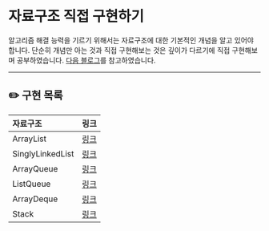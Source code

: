 # 자료구조 직접 구현하기
알고리즘 해결 능력을 기르기 위해서는 자료구조에 대한 기본적인 개념을 알고 있어야 합니다. 단순히 개념만 아는 것과 직접 구현해보는 것은 깊이가 다르기에 직접 구현해보며 공부하였습니다.
[다음 블로그](https://st-lab.tistory.com/category/자료구조)를 참고하였습니다.

---

## ✏️ 구현 목록

자료구조 | 링크
:-- | :--:
ArrayList | [링크](https://github.com/Jihyun3478/DataStructure/blob/main/Study/src/List_ArrayList/ArrayList.java)
SinglyLinkedList | [링크](https://github.com/Jihyun3478/DataStructure/blob/main/Study/src/List_SinglyLinkedList/SLinkedList.java)
ArrayQueue | [링크](https://github.com/Jihyun3478/DataStructure/blob/main/Study/src/Queue_ArrayQueue/ArrayQueue.java)
ListQueue | [링크](https://github.com/Jihyun3478/DataStructure/blob/main/Study/src/Queue_ListQueue/LinkedListQueue.java)
ArrayDeque | [링크](https://github.com/Jihyun3478/DataStructure/blob/main/Study/src/Deque_ArrayDeque/ArrayDeque.java)
Stack | [링크](https://github.com/Jihyun3478/DataStructure/blob/main/Study/src/Stack/Stack.java)
